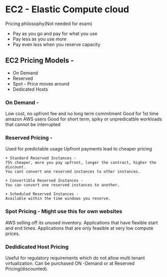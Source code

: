 # EC2 - Elastic Compute cloud

Pricing philosophy(Not needed for exam)

- Pay as you go and pay for what you use
- Pay less as you use more
- Pay even less when you reserve capacity

## EC2 Pricing Models -

- On Demand
- Reserved
- Spot - Price moves around
- Dedicated Hosts

### On Demand -
Low cost, no upfront fee and no long term commitment
Good for 1st time amazon AWS users
Good for short term, spiky or unpredicatble workloads that cannot be interrupted

### Reserved Pricing -

Used for predictable usage
Upfront payments lead to cheaper pricing

    + Standard Reserved Instances -
    75% cheaper, more you pay upfront, longer the contract, higher the discount.
    You cant convert one reserved instances to other instances.
    
    + Convertible Reserved Instances - 
    You can convert one reserved instances to another.
    
    + Scheduled Reserved Instances -
    Available within the time windows you reserve.
    
### Spot Pricing - Might use this for own websites
AWS selling off its unused inventory.
Applications that have flexible start and end times.
Applications that are only feasible at very low compute prices.

### Dedidicated Host Pricing

Useful for regulatory requirements which do not allow multi tenant virtualization.
Can be purchased ON -Demand or at Reserved Pricing(discounted).

    
